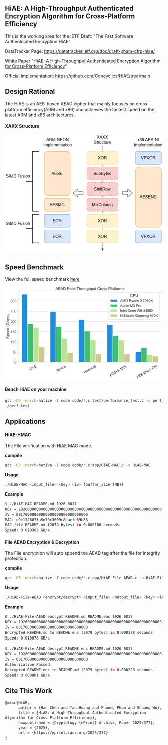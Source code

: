 ## HiAE: A High-Throughput Authenticated Encryption Algorithm for Cross-Platform Efficiency

This is the working area for the IETF Draft: "The Fast Software Authenticated Encryption HiAE"

DataTracker Page: https://datatracker.ietf.org/doc/draft-pham-cfrg-hiae/

White Paper "[HiAE: A High-Throughput Authenticated Encryption Algorithm for Cross-Platform Efficiency](https://eprint.iacr.org/2025/377)"

Official Implementation: https://github.com/Concyclics/HiAE/tree/main

## Design Rational

The HiAE is an AES-based AEAD cipher that mainly focuses on cross-platform efficiency(ARM and x86) and achieves the fastest speed on the latest ARM and x86 architectures.

#### XAXX Structure

![XAXX.drawio](XAXX.drawio.png)

## Speed Benchmark

View the full speed benchmark [here](https://concyclics.github.io/HiAE/Speed/speed.html)

![speed](Throughput.png)

#### Bench HiAE on your machine

```bash
gcc -O3 -march=native -I code code/*.c test/performance_test.c -o perf_test
./perf_test
```

## Applications

#### HiAE-HMAC

The File verification with HiAE MAC mode.

**compile**

```bash
gcc -O3 -march=native -I code code/*.c app/HiAE-MAC.c -o HiAE-MAC
```

**Usage**

```bash
./HiAE-MAC <input_file> <key> <iv> [buffer_size (MB)]
```

**Example**

```bash
$ ./HiAE-MAC README.md 1926 0817
KEY = 1926000000000000000000000000000000000000000000000000000000000000
IV = 08170000000000000000000000000000
MAC: c9e1326675a5e70c3609c8eacfe89b83
MAC file README.md (2079 bytes) in 0.000100 seconds
Speed: 0.019362 GB/s
```

#### File AEAD Encryption & Decryption

The File encryption will auto append the AEAD tag after the file for integrity protection.

**compile**

```bash
gcc -O3 -march=native -I code code/*.c app/HiAE-File-AEAD.c -o HiAE-File-AEAD
```

**Usage**

```bash
./HiAE-File-AEAD <encrypt/decrypt> <input_file> <output_file> <key> <iv> [buffer_size (MB)]
```

**Example**

```bash
$ ./HiAE-File-AEAD encrypt README.md README.enc 1926 0817
KEY = 1926000000000000000000000000000000000000000000000000000000000000
IV = 08170000000000000000000000000000
Encrypted README.md to README.enc (2079 bytes) in 0.000178 seconds
Speed: 0.010878 GB/s

$ ./HiAE-File-AEAD decrypt README.enc README.md 1926 0817
KEY = 1926000000000000000000000000000000000000000000000000000000000000
IV = 08170000000000000000000000000000
Authorization Passed.
Decrypted README.enc to README.md (2079 bytes) in 0.000220 seconds
Speed: 0.008801 GB/s 
```


## Cite This Work

```
@misc{HiAE,
      author = {Han Chen and Tao Huang and Phuong Pham and Shuang Wu},
      title = {HiAE: A High-Throughput Authenticated Encryption Algorithm for Cross-Platform Efficiency},
      howpublished = {Cryptology {ePrint} Archive, Paper 2025/377},
      year = {2025},
      url = {https://eprint.iacr.org/2025/377}
}
```
